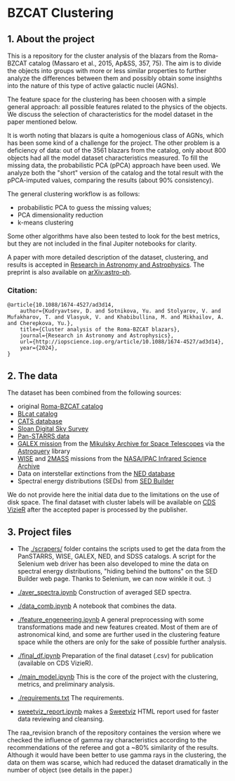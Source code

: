 # BZCAT Clustering

## 1. About the project

This is a repository for the cluster analysis of the blazars from the Roma-BZCAT catalog (Massaro et al., 2015, Ap&SS, 357, 75). The aim is to divide the objects into groups with more or less similar properties to further analyze the differences between them and possibly obtain some insighths into the nature of this type of active galactic nuclei (AGNs). 

The feature space for the clustering has been choosen with a simple general approach: all possible features related to the physics of the objects. We discuss the selection of characteristics for the model dataset in the paper mentioned below. 

It is worth noting that blazars is quite a homogenious class of AGNs, which has been some kind of a challenge for the project. The other problem is a deficiency of data: out of the 3561 blazars from the catalog, only about 800 objects had all the model dataset characteristics measured. To fill the missing data, the probabilistic PCA (pPCA) approach have been used. We analyze both the "short" version of the catalog and the total result with the pPCA-imputed values, comparing the results (about 90% consistency). 

The general clustering workflow is as follows:
* probabilistic PCA to guess the missing values;
* PCA dimensionality reduction 
* k-means clustering

Some other algorithms have also been tested to look for the best metrics, but they are not included in the final Jupiter notebooks for clarity.

A paper with more detailed description of the dataset, clustering, and results is accepted in [Research in Astronomy and Astrophysics](https://doi.org/10.1088/1674-4527/ad3d14). The preprint is also available on [arXiv:astro-ph](https://arxiv.org/abs/2404.09667).

### Citation:
```
@article{10.1088/1674-4527/ad3d14,
	author={Kudryavtsev, D. and Sotnikova, Yu. and Stolyarov, V. and Mufakharov, T. and Vlasyuk, V. and Khabibullina, M. and Mikhailov, A. and Cherepkova, Yu.},
	title={Cluster analysis of the Roma-BZCAT blazars},
	journal={Research in Astronomy and Astrophysics},
	url={http://iopscience.iop.org/article/10.1088/1674-4527/ad3d14},
	year={2024},
}
```

## 2. The data

The dataset has been combined from the following sources:
* original [Roma-BZCAT catalog](https://heasarc.gsfc.nasa.gov/W3Browse/all/romabzcat.html)
* [BLcat catalog](https://www.sao.ru/blcat/) 
* [CATS database](https://www.sao.ru/cats/)
* [Sloan Digital Sky Survey](http://skyserver.sdss.org/dr18/)
* [Pan-STARRS data](https://outerspace.stsci.edu/display/PANSTARRS/)
* [GALEX mission](http://www.galex.caltech.edu/about/overview.html) from the [Mikulsky Archive for Space Telescopes](https://archive.stsci.edu/) via the [Astroquery](https://astroquery.readthedocs.io/) library
* [WISE](https://www.nasa.gov/mission_pages/WISE/mission/index.html) and [2MASS](https://irsa.ipac.caltech.edu/Missions/2mass.html) missions from the [NASA/IPAC Infrared Science Archive](https://irsa.ipac.caltech.edu/frontpage/)
* Data on interstellar extinctions from the [NED database](https://ned.ipac.caltech.edu/extinction_calculator)
* Spectral energy distributions (SEDs) from [SED Builder](https://tools.ssdc.asi.it/SED/)

We do not provide here the initial data due to the limitations on the use of disk space. The final dataset with cluster labels will be available on [CDS VizieR](https://cdsarc.cds.unistra.fr/viz-bin/cat/J/other/RAA) after the accepted paper is processed by the publisher. 


## 3. Project files

* The [./scrapers/](./scrapers/) folder contains the scripts used to get the data from the PanSTARRS, WISE, GALEX, NED, and SDSS catalogs. A script for the Selenium web driver has been also developed to mine the data on spectral energy distributions, "hiding behind the buttons" on the SED Builder web page. Thanks to Selenium, we can now winkle it out. :)

* [./aver_spectra.ipynb](./aver_spectra.ipynb) Construction of averaged SED spectra.

* [./data_comb.ipynb](./data_comb.ipynb) A notebook that combines the data. 

* [./feature_engeneering.ipynb](./feature_engeneering.ipynb) A general preprocessing with some transformations made and new features created. Most of them are of astronomical kind, and some are further used in the clustering feature space while the others are only for the sake of possible further analysis.

* [./final_df.ipynb](./final_df.ipynb) Preparation of the final dataset (.csv) for publication (available on CDS VizieR).

* [./main_model.ipynb](./main_model.ipynb) This is the core of the project with the clustering, metrics, and preliminary analysis. 

* [./requirements.txt](./requirements.txt) The requirements.

* [sweetviz_report.ipynb](./sweetviz_report.ipynb) makes a [Sweetviz](https://pypi.org/project/sweetviz/) HTML report used for faster data reviewing and cleansing.

The raa_revision branch of the repository containes the version where we checked the influence of gamma ray characteristics according to the recommendations of the referee and got a ~80% similarity of the results. Although it would have been better to use gamma rays in the clustering, the data on them was scarse, which had reduced the dataset dramatically in the number of object (see details in the paper.) 
